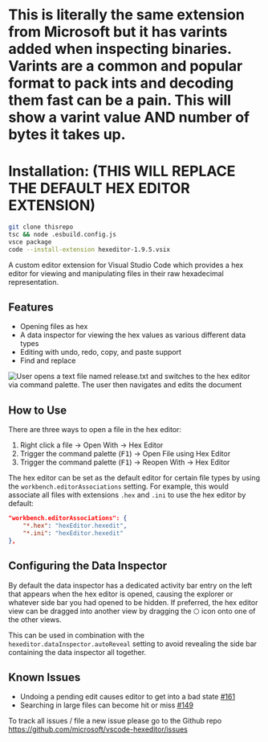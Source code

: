# This is literally the same extension from Microsoft but it has varints added when inspecting binaries. Varints are a common and popular format to pack ints and decoding them fast can be a pain. This will show a varint value AND number of bytes it takes up. 

# Installation: (THIS WILL REPLACE THE DEFAULT HEX EDITOR EXTENSION)
```sh
git clone thisrepo
tsc && node .esbuild.config.js
vsce package
code --install-extension hexeditor-1.9.5.vsix
```

A custom editor extension for Visual Studio Code which provides a hex editor for viewing and manipulating files in their raw hexadecimal representation.

## Features

- Opening files as hex
- A data inspector for viewing the hex values as various different data types
- Editing with undo, redo, copy, and paste support
- Find and replace

![User opens a text file named release.txt and switches to the hex editor via command palette. The user then navigates and edits the document](https://raw.githubusercontent.com/microsoft/vscode-hexeditor/main/hex-editor.gif)

## How to Use

There are three ways to open a file in the hex editor:

1. Right click a file -> Open With -> Hex Editor
2. Trigger the command palette (<kbd>F1</kbd>) -> Open File using Hex Editor
3. Trigger the command palette (<kbd>F1</kbd>) -> Reopen With -> Hex Editor

The hex editor can be set as the default editor for certain file types by using the `workbench.editorAssociations` setting. For example, this would associate all files with extensions `.hex` and `.ini` to use the hex editor by default:

```json
"workbench.editorAssociations": {
    "*.hex": "hexEditor.hexedit",
    "*.ini": "hexEditor.hexedit"
},
```

## Configuring the Data Inspector

By default the data inspector has a dedicated activity bar entry on the left that appears when the hex editor is opened, causing the explorer or whatever side bar you had opened to be hidden. If preferred, the hex editor view can be dragged into another view by dragging the ⬡ icon onto one of the other views.

This can be used in combination with the `hexeditor.dataInspector.autoReveal` setting to avoid revealing the side bar containing the data inspector all together.

## Known Issues

- Undoing a pending edit causes editor to get into a bad state [#161](https://github.com/microsoft/vscode-hexeditor/issues/161)
- Searching in large files can become hit or miss [#149](https://github.com/microsoft/vscode-hexeditor/issues/149)

To track all issues / file a new issue please go to the Github repo https://github.com/microsoft/vscode-hexeditor/issues
